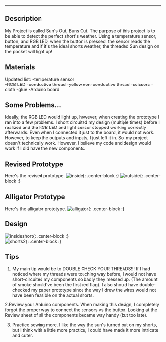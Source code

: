
--- 
## Description
My Project is called Sun's Out, Buns Out. The purpose of this project is to be able to detect the perfect short's weather. Using a temperature sensor, button, and RGB LED,
when the button is pressed, the sensor reads the temperature and if it's the ideal shorts weather, the threaded Sun design on the pocket will light up! 


 ## Materials 
 Updated list: 
 -temperature sensor  
 -RGB LED 
 -conductive thread 
 -yellow non-conductive thread 
 -scissors 
 -cloth 
 -glue 
 -Arduino board
 

## Some Problems...

Ideally, the RGB LED would light up, however, when creating the prototype I ran into a few problems. I short circuited my design (multiple times) before I realized and the RGB LED and light sensor stopped working correctly afterwards. Even when I connected it just to the board, it would not work. However, to keep the outputs and inputs, I just left it in. 
So, my project doesn't technically work. However, I believe my code and design would work if I did have the new components. 

## Revised Prototype 
Here's the revised prototype. 
![inside](https://mahaletn.github.io/assets/img/inside2.png){: .center-block :} 
![outside](https://mahaletn.github.io/assets/img/outside2.png){: .center-block :} 


## Alligator Prototype
Here's the alligator prototype. 
![alligator](https://mahaletn.github.io/assets/img/alligator.png){: .center-block :}  

## Design 
![insideshort](https://mahaletn.github.io/assets/img/insideshorts.png){: .center-block :}  
![shorts2](https://mahaletn.github.io/assets/img/shorts2.png){: .center-block :}  
 
 ## Tips 
 
1. My main tip would be to DOUBLE CHECK YOUR THREADS!!! If I had noticed where my threads were touching way before, I would not have short-circuited my components so badly they messed up. (The amount of smoke should've been the first red flag). I also should have double-checked my paper prototype since the way I drew the wires would not have been feasible on the actual shorts. 
 
2.Review your Arduino components. When making this design, I completely forgot the proper way to connect the sensors vs the button. Looking at the Review sheet of all the components became way handy (but too late). 

3. Practice sewing more. I like the way the sun's turned out on my shorts, but I think with a little more practice, I could have made it more intricate and cuter. 










